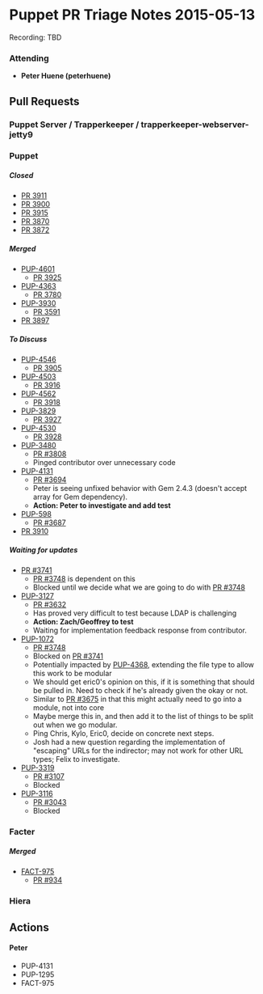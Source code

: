 # Puppet PR Triage Notes 2015-05-13

Recording: TBD

### Attending

* **Peter Huene (peterhuene)**

## Pull Requests

### Puppet Server / Trapperkeeper / trapperkeeper-webserver-jetty9

### Puppet

##### Closed

* [PR 3911](https://github.com/puppetlabs/puppet/pull/3911)
* [PR 3900](https://github.com/puppetlabs/puppet/pull/3900)
* [PR 3915](https://github.com/puppetlabs/puppet/pull/3915)
* [PR 3870](https://github.com/puppetlabs/puppet/pull/3870)
* [PR 3872](https://github.com/puppetlabs/puppet/pull/3872)

##### Merged

* [PUP-4601](https://tickets.puppetlabs.com/browse/PUP-4601)
  - [PR 3925](https://github.com/puppetlabs/puppet/pull/3925)
* [PUP-4363](https://tickets.puppetlabs.com/browse/PUP-4363)
  - [PR 3780](https://github.com/puppetlabs/puppet/pull/3780)
* [PUP-3930](https://tickets.puppetlabs.com/browse/PUP-3930)
  - [PR 3591](https://github.com/puppetlabs/puppet/pull/3591)
* [PR 3897](https://github.com/puppetlabs/puppet/pull/3897)

##### To Discuss

* [PUP-4546](https://github.com/puppetlabs/puppet/pull/4546)
  - [PR 3905](https://github.com/puppetlabs/puppet/pull/3905)
* [PUP-4503](https://tickets.puppetlabs.com/browse/PUP-4503)
  - [PR 3916](https://github.com/puppetlabs/puppet/pull/3916)
* [PUP-4562](https://tickets.puppetlabs.com/browse/PUP-4562)
  - [PR 3918](https://github.com/puppetlabs/puppet/pull/3918)
* [PUP-3829](https://tickets.puppetlabs.com/browse/PUP-3829)
  - [PR 3927](https://github.com/puppetlabs/puppet/pull/3927)
* [PUP-4530](https://tickets.puppetlabs.com/browse/PUP-4530)
  - [PR 3928](https://github.com/puppetlabs/puppet/pull/3928)
* [PUP-3480](https://tickets.puppetlabs.com/browse/PUP-3480)
  - [PR #3808](https://github.com/puppetlabs/puppet/pull/3808)
  - Pinged contributor over unnecessary code
* [PUP-4131](https://tickets.puppetlabs.com/browse/PUP-4131)
  - [PR #3694](https://github.com/puppetlabs/puppet/pull/3694)
  - Peter is seeing unfixed behavior with Gem 2.4.3 (doesn't accept array for Gem dependency).
  - **Action: Peter to investigate and add test**
* [PUP-598](https://tickets.puppetlabs.com/browse/PUP-598)
  - [PR #3687](https://github.com/puppetlabs/puppet/pull/3687)
* [PR 3910](https://github.com/puppetlabs/puppet/pull/3910)

##### Waiting for updates

* [PR #3741](https://github.com/puppetlabs/puppet/pull/3741)
  - [PR #3748](https://github.com/puppetlabs/puppet/pull/3748) is dependent on this
  - Blocked until we decide what we are going to do with [PR #3748](https://github.com/puppetlabs/puppet/pull/3748)
* [PUP-3127](https://tickets.puppetlabs.com/browse/PUP-3127)
  - [PR #3632](https://github.com/puppetlabs/puppet/pull/3632)
  - Has proved very difficult to test because LDAP is challenging
  - **Action: Zach/Geoffrey to test**
  - Waiting for implementation feedback response from contributor.
* [PUP-1072](https://tickets.puppetlabs.com/browse/PUP-1072)
  - [PR #3748](https://github.com/puppetlabs/puppet/pull/3748)
  - Blocked on [PR #3741](https://github.com/puppetlabs/puppet/pull/3741)
  - Potentially impacted by [PUP-4368](https://tickets.puppetlabs.com/browse/PUP-4368), extending the file type to allow this work to be modular
  - We should get eric0's opinion on this, if it is something that should be pulled in. Need to check if he's already given the okay or not.
  - Similar to [PR #3675](https://github.com/puppetlabs/puppet/pull/3675) in that this might actually need to go into a module, not into core
  - Maybe merge this in, and then add it to the list of things to be split out when we go modular.
  - Ping Chris, Kylo, Eric0, decide on concrete next steps.
  - Josh had a new question regarding the implementation of "escaping" URLs for the indirector; may not work for other URL types; Felix to investigate.
* [PUP-3319](https://tickets.puppetlabs.com/browse/PUP-3319)
  - [PR #3107](https://github.com/puppetlabs/puppet/pull/3107)
  - Blocked
* [PUP-3116](https://tickets.puppetlabs.com/browse/PUP-3116)
  - [PR #3043](https://github.com/puppetlabs/puppet/pull/3043)
  - Blocked

### Facter

##### Merged

* [FACT-975](https://tickets.puppetlabs.com/browse/FACT-975)
  - [PR #934](https://github.com/puppetlabs/facter/pull/934)

### Hiera

## Actions

#### Peter
* PUP-4131
* PUP-1295
* FACT-975
